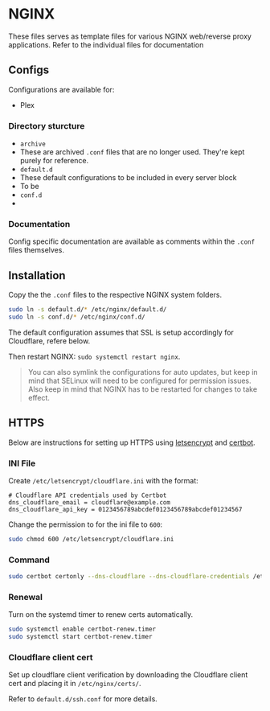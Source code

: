 # NGINX

These files serves as template files for various NGINX web/reverse proxy applications. Refer to the individual files for documentation

## Configs

Configurations are available for:

 - Plex

### Directory sturcture

 - `archive`
  - These are archived `.conf` files that are no longer used. They're kept purely for reference.
 - `default.d`
  - These default configurations to be included in every server block
  - To be
 - `conf.d`
  -

### Documentation

Config specific documentation are available as comments within the `.conf` files themselves.

## Installation

Copy the the `.conf` files to the respective NGINX system folders.

```sh
sudo ln -s default.d/* /etc/nginx/default.d/
sudo ln -s conf.d/* /etc/nginx/conf.d/
```

The default configuration assumes that SSL is setup accordingly for Cloudflare, refere below.

Then restart NGINX: `sudo systemctl restart nginx`.

> You can also symlink the configurations for auto updates, but keep in mind that SELinux will need to be configured for permission issues. Also keep in mind that NGINX has to be restarted for changes to take effect.

## HTTPS

Below are instructions for setting up HTTPS using [letsencrypt](https://letsencrypt.org) and [certbot](https://certbot.eff.org/).

### INI File

Create `/etc/letsencrypt/cloudflare.ini` with the format:

```
# Cloudflare API credentials used by Certbot
dns_cloudflare_email = cloudflare@example.com
dns_cloudflare_api_key = 0123456789abcdef0123456789abcdef01234567
```

Change the permission to for the ini file to `600`:
```sh
sudo chmod 600 /etc/letsencrypt/cloudflare.ini
```

### Command

```sh
sudo certbot certonly --dns-cloudflare --dns-cloudflare-credentials /etc/letsencrypt/cloudflare.ini --post-hook "systemctl restart nginx" -d <domain1> -d <domain2>
```

### Renewal

Turn on the systemd timer to renew certs automatically.

```sh
sudo systemctl enable certbot-renew.timer
sudo systemctl start certbot-renew.timer
```

### Cloudflare client cert

Set up cloudflare client verification by downloading the Cloudflare client cert and placing it in `/etc/nginx/certs/`.

Refer to `default.d/ssh.conf` for more details.
